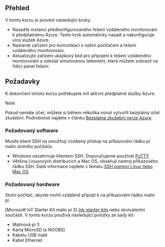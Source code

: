 ## <a name="overview"></a>Přehled

V tomto kurzu je provést následující kroky:

- Nasaďte instanci předkonfigurovaného řešení vzdáleného monitorování k předplatnému Azure. Tento krok automaticky nasadí a nakonfiguruje více služeb Azure.
- Nastavte zařízení pro komunikaci s vaším počítačem a řešení vzdáleného monitorování.
- Aktualizujte zařízení ukázkový kód pro připojení k řešení vzdáleného monitorování a odeslat simulovanou telemetrii, která můžete zobrazit na řídicí panel řešení.

## <a name="prerequisites"></a>Požadavky

K dokončení tohoto kurzu potřebujete mít aktivní předplatné služby Azure.

> [!NOTE]
> Pokud nemáte účet, můžete si během několika minut vytvořit bezplatný účet zkušební. Podrobnosti najdete v článku [Bezplatná zkušební verze Azure][lnk-free-trial].

### <a name="required-software"></a>Požadovaný software

Musíte klient SSH na umožňují vzdálený přístup na příkazovém řádku pí malin stolního počítače.

- Windows nezahrnuje klientem SSH. Doporučujeme používat [PuTTY](http://www.putty.org/).
- Většina Linuxových distribucích a Mac OS, obsahují nástroj příkazového řádku SSH. Další informace najdete v tématu [SSH pomocí Linux nebo Mac OS](https://www.raspberrypi.org/documentation/remote-access/ssh/unix.md).

### <a name="required-hardware"></a>Požadovaný hardware

Stolní počítač, abyste mohli vzdáleně připojit k na příkazovém řádku malin pí.

[Microsoft IoT Starter Kit malin pí 3] [ lnk-starter-kits] nebo ekvivalentní součásti. V tomto kurzu používá následující položky ze sady kit:

- Malinová pí 3
- Karta MicroSD (s NOOBS)
- Kabelu USB malé
- Kabel Ethernet

[lnk-starter-kits]: https://azure.microsoft.com/develop/iot/starter-kits/
[lnk-free-trial]: http://azure.microsoft.com/pricing/free-trial/